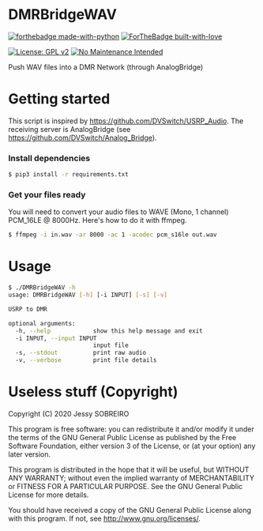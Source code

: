 # DMRBridgeWAV
[![forthebadge made-with-python](http://ForTheBadge.com/images/badges/made-with-python.svg)](https://www.python.org/)
[![ForTheBadge built-with-love](http://ForTheBadge.com/images/badges/built-with-love.svg)](https://github.com/jess-sys)

[![License: GPL v2](https://img.shields.io/badge/License-GPLv2-blue.svg)](https://www.gnu.org/licenses/gpl-2.0)
[![No Maintenance Intended](http://unmaintained.tech/badge.svg)](http://unmaintained.tech/)

Push WAV files into a DMR Network (through AnalogBridge)

# Getting started

This script is inspired by https://github.com/DVSwitch/USRP_Audio. The receiving server is AnalogBridge (see https://github.com/DVSwitch/Analog_Bridge).

### Install dependencies

```bash
$ pip3 install -r requirements.txt
```

### Get your files ready

You will need to convert your audio files to WAVE (Mono, 1 channel) PCM_16LE @ 8000Hz. Here's how to do it with ffmpeg.

```bash
$ ffmpeg -i in.wav -ar 8000 -ac 1 -acodec pcm_s16le out.wav
```

# Usage

```bash
$ ./DMRBridgeWAV -h
usage: DMRBridgeWAV [-h] [-i INPUT] [-s] [-v]

USRP to DMR

optional arguments:
  -h, --help            show this help message and exit
  -i INPUT, --input INPUT
                        input file
  -s, --stdout          print raw audio
  -v, --verbose         print file details

```

# Useless stuff (Copyright)

Copyright (C) 2020 Jessy SOBREIRO

This program is free software: you can redistribute it and/or modify
it under the terms of the GNU General Public License as published by
the Free Software Foundation, either version 3 of the License, or
(at your option) any later version.

This program is distributed in the hope that it will be useful,
but WITHOUT ANY WARRANTY; without even the implied warranty of
MERCHANTABILITY or FITNESS FOR A PARTICULAR PURPOSE.  See the
GNU General Public License for more details.

You should have received a copy of the GNU General Public License
along with this program.  If not, see <http://www.gnu.org/licenses/>.
